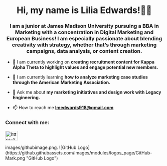 <h1 align="center">Hi, my name is Lilia Edwards!💁‍♀️</h1>
<h3 align="center">I am a junior at James Madison University pursuing a BBA in Marketing with a concentration in Digital Marketing and European Business! I am especially passionate about blending creativity with strategy, whether that’s through marketing campaigns, data analysis, or content creation.</h3>

- 🔭 I am currently working on **creating recruitment content for Kappa Alpha Theta to highlight values and engage potential new members.**

- 🌱 I am currently learning **how to analyze marketing case studies through the American Marketing Association.**

- 💬 Ask me about **my marketing initiatives and design work with Legacy Engineering.**

- 📫 How to reach me **lmedwards918@gmail.com**

<h3 align="left">Connect with me:</h3>
<p align="left">
<a href="https://linkedin.com/in/https://www.linkedin.com/in/liliamedwards/" target="blank"><img align="center" src="https://raw.githubusercontent.com/rahuldkjain/github-profile-readme-generator/master/src/images/icons/Social/linked-in-alt.svg" alt="https://www.linkedin.com/in/liliamedwards/" height="30" width="40" /></a>
</p>
images/githubimage.png.
![GitHub Logo](https://github.githubassets.com/images/modules/logos_page/GitHub-Mark.png "GitHub Logo")
